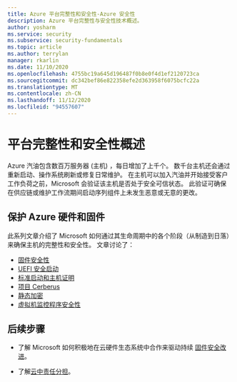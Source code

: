 ```yaml
---
title: Azure 平台完整性和安全性-Azure 安全性
description: Azure 平台完整性与安全性技术概述。
author: yosharm
ms.service: security
ms.subservice: security-fundamentals
ms.topic: article
ms.author: terrylan
manager: rkarlin
ms.date: 11/10/2020
ms.openlocfilehash: 4755bc19a645d196487f0b8e0f4d1ef2120723ca
ms.sourcegitcommit: dc342bef86e822358efe2d363958f6075bcfc22a
ms.translationtype: MT
ms.contentlocale: zh-CN
ms.lasthandoff: 11/12/2020
ms.locfileid: "94557607"
---
```

# <a name="platform-integrity-and-security-overview"></a>平台完整性和安全性概述
Azure 汽油包含数百万服务器 (主机) ，每日增加了上千个。 数千台主机还会通过重新启动、操作系统刷新或修复日常维护。 在主机可以加入汽油并开始接受客户工作负荷之前，Microsoft 会验证该主机是否处于安全可信状态。 此验证可确保在供应链或维护工作流期间启动序列组件上未发生恶意或无意的更改。

## <a name="securing-azure-hardware-and-firmware"></a>保护 Azure 硬件和固件
此系列文章介绍了 Microsoft 如何通过其生命周期中的各个阶段（从制造到日落）来确保主机的完整性和安全性。 文章讨论了：
 
- [固件安全性](firmware.md)
- [UEFI 安全启动](secure-boot.md)
- [标准启动和主机证明](measured-boot-host-attestation.md)
- [项目 Cerberus](project-cerberus.md)
- [静态加密](encryption-atrest.md)
- [虚拟机监控程序安全性](hypervisor.md)
 
## <a name="next-steps"></a>后续步骤

- 了解 Microsoft 如何积极地在云硬件生态系统中合作来驱动持续 [固件安全改进](firmware.md)。

- 了解[云中责任分担](shared-responsibility.md)。